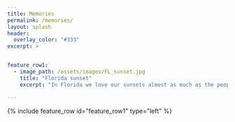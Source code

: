 ```yaml
---
title: Memories 
permalink: /memories/
layout: splash
header:
  overlay_color: "#333"
excerpt: >


feature_row1:
  - image_path: /assets/images/FL_sunset.jpg
    title: "Florida sunset"
    excerpt: "In Florida we love our sunsets almost as much as the people we love. Tonight we're celebrating Mike's wonderful life and his love of sunsets at the beach. ~ Lucia Graham, 10/01/2020"

---
```

{% include feature_row  id="feature_row1" type="left" %}
